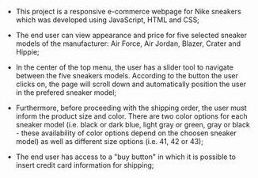 - This project is a responsive e-commerce webpage for Nike sneakers which was developed using JavaScript, HTML and CSS;

- The end user can view appearance and price for five selected sneaker models of the manufacturer: Air Force, Air Jordan, Blazer, Crater and Hippie;

- In the center of the top menu, the user has a slider tool to navigate between the five sneakers models. According to the button the user clicks on, the page will scroll down and automatically position the user in the prefered sneaker model;

- Furthermore, before proceeding with the shipping order, the user must inform the product size and color. There are two color options for each sneaker model (i.e. black or dark blue, light gray or green, gray or black - these availability of color options depend on the choosen sneaker model) as well as different size options (i.e. 41, 42 or 43);

- The end user has access to a "buy button" in which it is possible to insert credit card information for shipping;
